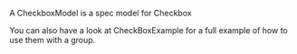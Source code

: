 A CheckboxModel is a spec model for Checkbox

You can also have a look at CheckBoxExample for a full example of how to use them with a group.
